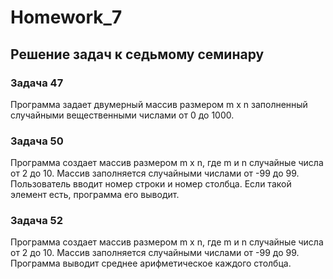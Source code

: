 # Homework_7

## Решение задач к седьмому семинару

### Задача 47

Программа задает двумерный массив размером m x n заполненный 
случайными вещественными числами от 0 до 1000.

### Задача 50

Программа создает массив размером m x n, где m и n случайные числа от 2 до 10.
Массив заполняется случайными числами от -99 до 99.
Пользователь вводит номер строки и номер столбца.
Если такой элемент есть, программа его выводит.

### Задача 52

Программа создает массив размером m x n, где m и n случайные числа от 2 до 10.
Массив заполняется случайными числами от -99 до 99.
Программа выводит среднее арифметическое каждого столбца.